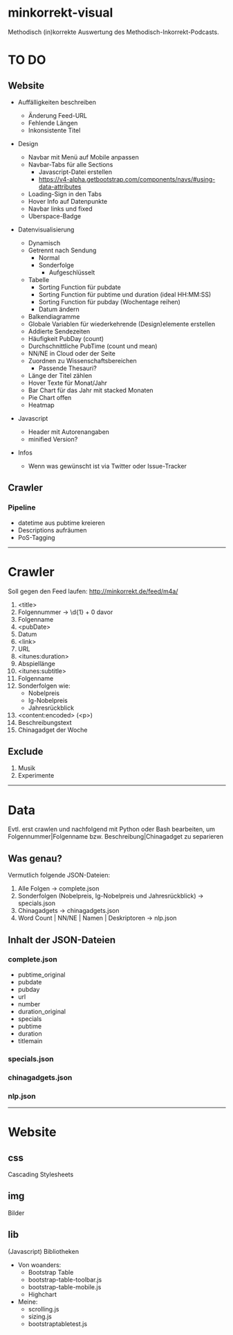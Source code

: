 # minkorrekt-visual

Methodisch (in)korrekte Auswertung des Methodisch-Inkorrekt-Podcasts.

# TO DO

## Website

-   Auffälligkeiten beschreiben

    -   Änderung Feed-URL
    -   Fehlende Längen
    -   Inkonsistente Titel


-   Design
    -   Navbar mit Menü auf Mobile anpassen
    -   Navbar-Tabs für alle Sections
        -   Javascript-Datei erstellen
        -   <https://v4-alpha.getbootstrap.com/components/navs/#using-data-attributes>
    -   Loading-Sign in den Tabs
    -   Hover Info auf Datenpunkte
    -   Navbar links und fixed
    -   Uberspace-Badge


-   Datenvisualisierung
    -   Dynamisch
    -   Getrennt nach Sendung
        -   Normal
        -   Sonderfolge
            -   Aufgeschlüsselt
    -   Tabelle
        -   Sorting Function für pubdate
        -   Sorting Function für pubtime und duration (ideal HH:MM:SS)
        -   Sorting Function für pubday (Wochentage reihen)
        -   Datum ändern
    -   Balkendiagramme
    -   Globale Variablen für wiederkehrende (Design)elemente erstellen
    -   Addierte Sendezeiten
    -   Häufigkeit PubDay (count)
    -   Durchschnittliche PubTime (count und mean)
    -   NN/NE in Cloud oder der Seite
    -   Zuordnen zu Wissenschaftsbereichen
        -   Passende Thesauri?
    -   Länge der Titel zählen
    -   Hover Texte für Monat/Jahr
    -   Bar Chart für das Jahr mit stacked Monaten
    -   Pie Chart offen
    -   Heatmap


-   Javascript
    -   Header mit Autorenangaben
    -   minified Version?


-   Infos
    -   Wenn was gewünscht ist via Twitter oder Issue-Tracker

## Crawler

### Pipeline

-   datetime aus pubtime kreieren
-   Descriptions aufräumen
-   PoS-Tagging

* * *

# Crawler

Soll gegen den Feed laufen: <http://minkorrekt.de/feed/m4a/>

1.  &lt;title>
2.  Folgennummer -> \\d{1} + 0 davor
3.  Folgenname
4.  &lt;pubDate>
5.  Datum
6.  &lt;link>
7.  URL
8.  &lt;itunes:duration>
9.  Abspiellänge
10. &lt;itunes:subtitle>
11. Folgenname
12. Sonderfolgen wie:
    -   Nobelpreis
    -   Ig-Nobelpreis
    -   Jahresrückblick
13. &lt;content:encoded> (&lt;p>)
14. Beschreibungstext
15. Chinagadget der Woche

## Exclude

1.  Musik
2.  Experimente

* * *

# Data

Evtl. erst crawlen und nachfolgend mit Python oder Bash bearbeiten, um Folgennummer|Folgenname bzw. Beschreibung|Chinagadget zu separieren

## Was genau?

Vermutlich folgende JSON-Dateien:
1.  Alle Folgen -> complete.json
2.  Sonderfolgen (Nobelpreis, Ig-Nobelpreis und Jahresrückblick) -> specials.json
3.  Chinagadgets -> chinagadgets.json
4.  Word Count | NN/NE | Namen | Deskriptoren -> nlp.json

## Inhalt der JSON-Dateien

### complete.json

-   pubtime_original
-   pubdate
-   pubday
-   url
-   number
-   duration_original
-   specials
-   pubtime
-   duration
-   titlemain

### specials.json

### chinagadgets.json

### nlp.json

* * *

# Website

## css

Cascading Stylesheets

## img

Bilder

## lib

(Javascript) Bibliotheken

-   Von woanders:
    -   Bootstrap Table
    -   bootstrap-table-toolbar.js
    -   bootstrap-table-mobile.js
    -   Highchart
-   Meine:
    -   scrolling.js
    -   sizing.js
    -   bootstraptabletest.js
